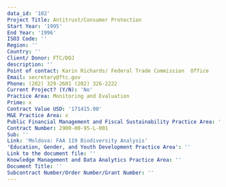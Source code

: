 ```yaml
---
data_id: '102'
Project Title: Antitrust/Consumer Protection
Start Year: '1995'
End Year: '1996'
ISO3 Code: ''
Region: ''
Country: ''
Client/ Donor: FTC/DOJ
description: ''
Point of contact: Karin Richards/ Federal Trade Commission  Office
Email: secretary@ftc.gov
Phone: (202) 329-2601 (202) 326-2222
Current Project? (Y/N): 'No'
Practice Area: Monitoring and Evaluation
Prime: x
Contract Value USD: '171415.00'
M&E Practice Area: x
Public Financial Management and Fiscal Sustainability Practice Area: ''
Contract Number: 2900-00-95-L-001
Sub: ''
Link: 'Moldova: FAA 119 Biodiversity Analysis'
'Education, Gender, and Youth Development Practice Area': ''
Link to the document file: ''
Knowledge Management and Data Analytics Practice Area: ''
Document Title: ''
Subcontract Number/Order Number/Grant Number: ''
---
```

